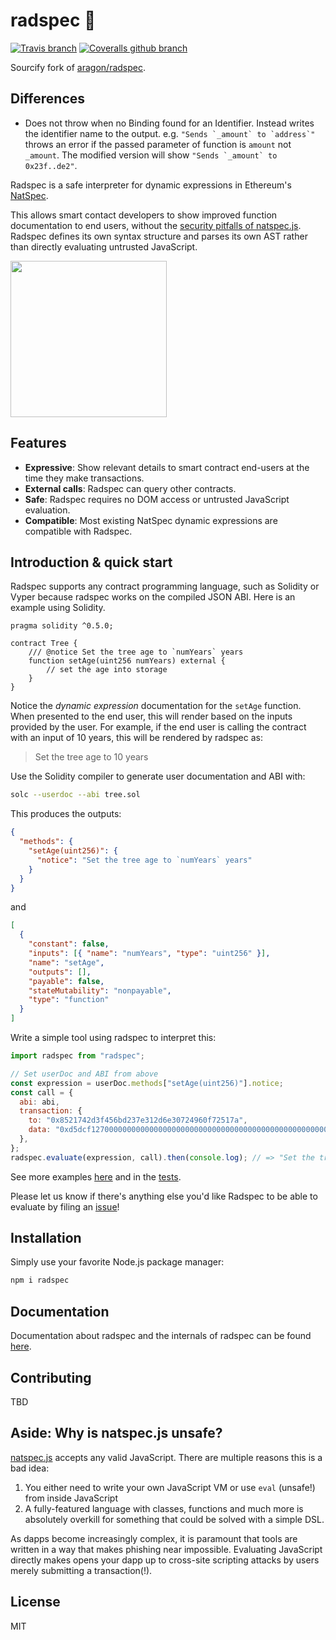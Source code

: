 # radspec 🤘

[![Travis branch](https://img.shields.io/travis/aragon/radspec/master.svg?style=flat-square)](https://travis-ci.org/aragon/radspec)
[![Coveralls github branch](https://img.shields.io/coveralls/github/aragon/radspec/master.svg?style=flat-square)](https://coveralls.io/github/aragon/radspec)

Sourcify fork of [aragon/radspec](https://github.com/aragon/radspec).

## Differences

- Does not throw when no Binding found for an Identifier. Instead writes the identifier name to the output. e.g. `` "Sends `_amount` to `address`" `` throws an error if the passed parameter of function is `amount` not `_amount`. The modified version will show `` "Sends `_amount` to 0x23f..de2" ``.

Radspec is a safe interpreter for dynamic expressions in Ethereum's [NatSpec](https://github.com/ethereum/wiki/wiki/Ethereum-Natural-Specification-Format).

This allows smart contact developers to show improved function documentation to end users, without the [security pitfalls of natspec.js](#aside-why-is-natspecjs-unsafe). Radspec defines its own syntax structure and parses its own AST rather than directly evaluating untrusted JavaScript.

<img height="250" src=".github/assets/metamask_example.png" />

## Features

- **Expressive**: Show relevant details to smart contract end-users at the time they make transactions.
- **External calls**: Radspec can query other contracts.
- **Safe**: Radspec requires no DOM access or untrusted JavaScript evaluation.
- **Compatible**: Most existing NatSpec dynamic expressions are compatible with Radspec.

## Introduction & quick start

Radspec supports any contract programming language, such as Solidity or Vyper because radspec works on the compiled JSON ABI. Here is an example using Solidity.

```solidity
pragma solidity ^0.5.0;

contract Tree {
    /// @notice Set the tree age to `numYears` years
    function setAge(uint256 numYears) external {
        // set the age into storage
    }
}
```

Notice the _dynamic expression_ documentation for the `setAge` function. When presented to the end user, this will render based on the inputs provided by the user. For example, if the end user is calling the contract with an input of 10 years, this will be rendered by radspec as:

> Set the tree age to 10 years

Use the Solidity compiler to generate user documentation and ABI with:

```sh
solc --userdoc --abi tree.sol
```

This produces the outputs:

```json
{
  "methods": {
    "setAge(uint256)": {
      "notice": "Set the tree age to `numYears` years"
    }
  }
}
```

and

```json
[
  {
    "constant": false,
    "inputs": [{ "name": "numYears", "type": "uint256" }],
    "name": "setAge",
    "outputs": [],
    "payable": false,
    "stateMutability": "nonpayable",
    "type": "function"
  }
]
```

Write a simple tool using radspec to interpret this:

```js
import radspec from "radspec";

// Set userDoc and ABI from above
const expression = userDoc.methods["setAge(uint256)"].notice;
const call = {
  abi: abi,
  transaction: {
    to: "0x8521742d3f456bd237e312d6e30724960f72517a",
    data: "0xd5dcf127000000000000000000000000000000000000000000000000000000000000000a",
  },
};
radspec.evaluate(expression, call).then(console.log); // => "Set the tree age to 10 years"
```

See more examples [here](examples) and in the [tests](test/examples/examples.js).

Please let us know if there's anything else you'd like Radspec to be able to evaluate by filing an [issue](https://github.com/aragon/radspec/issues/new)!

## Installation

Simply use your favorite Node.js package manager:

```sh
npm i radspec
```

## Documentation

Documentation about radspec and the internals of radspec can be found [here](docs).

## Contributing

TBD

## Aside: Why is natspec.js unsafe?

[natspec.js](https://github.com/ethereum/natspec.js) accepts any valid JavaScript. There are multiple reasons this is a bad idea:

1. You either need to write your own JavaScript VM or use `eval` (unsafe!) from inside JavaScript
2. A fully-featured language with classes, functions and much more is absolutely overkill for something that could be solved with a simple DSL.

As dapps become increasingly complex, it is paramount that tools are written in a way that makes phishing near impossible. Evaluating JavaScript directly makes opens your dapp up to cross-site scripting attacks by users merely submitting a transaction(!).

## License

MIT
